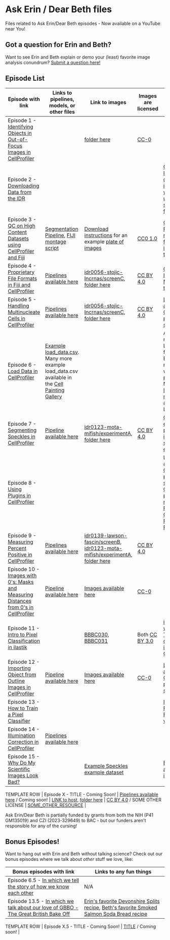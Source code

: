 # Ask Erin / Dear Beth files 
Files related to Ask Erin/Dear Beth episodes - Now available on a YouTube near You!

## Got a question for Erin and Beth?

Want to see Erin and Beth explain or demo your (least) favorite image analysis conundrum? [Submit a question here!](broad.io/AskErinDearBeth)

## Episode List

| Episode with link | Links to pipelines, models, or other files | Link to images | Images are licensed | Links to other resources |
|-------------------|--------------------------------------------|----------------|---------------------|--------------------------|
| Episode 1 - [Identifying Objects in Out-of-Focus Images in CellProfiler](https://www.youtube.com/watch?v=JcfPQ44p3pc) | | [folder here](https://drive.google.com/drive/folders/1iGU0V7KW0AZBKOs-Hx15VAxYeNChPcln) | [CC-0](https://creativecommons.org/public-domain/cc0/) | |
| Episode 2 - [Downloading Data from the IDR](https://youtu.be/7LUrF3JTfV4) | | | | [Cyberduck](https://cyberduck.io), [IDR](https://idr.openmicroscopy.org), [IDR download instructions - with great updates since we last filmed!](https://idr.openmicroscopy.org/about/download.html) |
| Episode 3 - [QC on High Content Datasets using CellProfiler and Fiji](https://youtu.be/5pAcdd_Nn00) | [Segmentation Pipeline](https://github.com/broadinstitute/imaging-platform-pipelines/blob/master/JUMP_production/JUMP_segment_LoadData_v1.cppipe), [FIJI montage script](https://github.com/broadinstitute/ImagingPlatformHelpfulScripts/blob/main/make_fiji_montages_std.py) | [Download instructions](https://broadinstitute.github.io/cellpainting-gallery/download_instructions.html) for an example [plate of images](https://open.quiltdata.com/b/cellpainting-gallery/tree/cpg0000-jump-pilot/source_4/workspace/assaydev/2020_11_04_CPJUMP1/) | [CC0 1.0](https://creativecommons.org/publicdomain/zero/1.0/deed.en) | [Current Protocols manuscript first introducing this approach](https://doi.org/10.1002/cpz1.89) |
| Episode 4 - [Proprietary File Formats in Fiji and CellProfiler](https://youtu.be/Qsf3um87xPs)| [Pipelines available here](https://github.com/ciminilab/AskErin_DearBeth/tree/main/files/Ep4_5) | [idr0056-stojic-Incrnas/screenC](https://idr.openmicroscopy.org/webclient/?show=screen-2303), [folder here](https://drive.google.com/drive/folders/1HaQIRUuYD-QBYhXM31ahR4XYuOkuDcal) | [CC BY 4.0](https://creativecommons.org/licenses/by/4.0/) | [CellProfiler Input Modules tutorial](https://tutorials.cellprofiler.org/#input-modules) |
| Episode 5 - [Handling Multinucleate Cells in CellProfiler](https://youtu.be/NIuECUW_OeI)| [Pipelines available here](https://github.com/ciminilab/AskErin_DearBeth/tree/main/files/Ep4_5) | [idr0056-stojic-Incrnas/screenC](https://idr.openmicroscopy.org/webclient/?show=screen-2303), [folder here](https://drive.google.com/drive/folders/1HaQIRUuYD-QBYhXM31ahR4XYuOkuDcal) | [CC BY 4.0](https://creativecommons.org/licenses/by/4.0/) | [Learn more about CellProfiler's plugin system](https://plugins.cellprofiler.org/overview.html) |
| Episode 6 - [Load Data in CellProfiler](https://youtu.be/xhvZK-rCYz8)| [Example load_data.csv](https://github.com/ciminilab/AskErin_DearBeth/tree/main/files/Ep6). Many more example load_data.csv available in the [Cell Painting Gallery](https://github.com/broadinstitute/cellpainting-gallery) | | | Automatically make LoadData.csv from Perkin Elmer microscopes with [pe2loaddata](https://github.com/broadinstitute/pe2loaddata), More on [Input modules](https://tutorials.cellprofiler.org/#input-modules) (the alternative to LoadData) |
| Episode 7 - [Segmenting Speckles in CellProfiler](https://youtu.be/MKofdTekoss) | [Pipeline available here](https://github.com/ciminilab/AskErin_DearBeth/blob/main/files/Ep7/speckles.cppipe) | [idr0123-mota-mifish/experimentA](https://idr.openmicroscopy.org/webclient/?show=dataset-16553), [folder here](https://drive.google.com/drive/folders/1Iq59UTGt_adWOjYUeNbIv1xVXyEdfzek) | [CC BY 4.0](https://creativecommons.org/licenses/by/4.0/)  | [CellProfiler example page, including a speckles example](https://cellprofiler.org/examples) |
| Episode 8 - [Using Plugins in CellProfiler](https://youtu.be/31iK-ETKtFM)  | | | | Learn more about [CellProfiler's plugin system](https://plugins.cellprofiler.org/overview.html), [CellProfiler-plugins repository](https://github.com/CellProfiler/CellProfiler-plugins) , [Read the CellProfiler Plugins Paper](https://cimini-lab.broadinstitute.org/files/ciminilab/files/37_weisbart_jmicrosc_2023_final.pdf) |
| Episode 9 - [Measuring Percent Positive in CellProfiler](https://youtu.be/31iK-ETKtFM) | [Pipelines available here](https://github.com/ciminilab/AskErin_DearBeth/tree/main/files/Ep9) | [idr0139-lawson-fascin/screenB](https://idr.openmicroscopy.org/webclient/?show=well-2210471), [idr0123-mota-mifish/experimentA](https://idr.openmicroscopy.org/webclient/?show=dataset-16553), [folder here](https://drive.google.com/drive/folders/13AUhTIrNN393pJa9NRJzaaxPHC6PcS_e) | [CC BY 4.0](https://creativecommons.org/licenses/by/4.0/) |  |
| Episode 10 - [Images with 0's: Masks and Measuring Distances from 0's in CellProfiler](https://youtu.be/G6fTRLD-tP8) | [Pipeline available here](https://github.com/ciminilab/AskErin_DearBeth/tree/main/files/Ep10) | [Images available here](https://github.com/ciminilab/AskErin_DearBeth/tree/main/files/Ep10) | [CC-0](https://creativecommons.org/public-domain/cc0/) | |
| Episode 11 - [Intro to Pixel Classification in ilastik](https://youtu.be/XwjZpAHZ9SM) |  | [BBBC030](https://bbbc.broadinstitute.org/BBBC030), [BBBC031](https://bbbc.broadinstitute.org/BBBC031) | Both [CC BY 3.0](http://creativecommons.org/licenses/by/3.0/) | [ilastik website](https://www.ilastik.org/), [Tutorial for combining ilastik and CellProfiler](https://tutorials.cellprofiler.org/#pixel-based-classification) |
| Episode 12 - [Importing Object from Outline Images in CellProfiler](https://youtu.be/qWYyp_a0IHM) | [Pipeline available here](https://github.com/ciminilab/AskErin_DearBeth/tree/main/files/Ep12) | [Images available here](https://github.com/ciminilab/AskErin_DearBeth/tree/main/files/Ep12) | [CC-0](https://creativecommons.org/public-domain/cc0/) | [Learn more about CellProfiler's plugin system](https://plugins.cellprofiler.org/overview.html) |
| Episode 13 - [How to Train a Pixel Classifier](https://youtu.be/0cLZVKUJGNw) |  |  |  | [Interactive Random Forest visualizer](https://ciminilab.github.io/developing-intuitions/apps/Machine_Learning_Intutions.html) |
| Episode 14 - [Illumination Correction in CellProfiler](https://youtu.be/4CKl-6TAAS4) | [Pipelines available here](https://github.com/ciminilab/AskErin_DearBeth/tree/main/files/Ep14) |  |  |  |
| Episode 15 - [Why Do My Scientific Images Look Bad?](https://youtu.be/GsSAImH6zq0) |  | [Example Speckles example dataset](https://cellprofiler-examples.s3.amazonaws.com/ExampleSpeckles.zip) |  | [Blog post on all-black images](https://carpenter-singh-lab.broadinstitute.org/blog/help-why-do-my-output-images-seem-all-black) |

<!-- 

| Episode 16 - [The Cell Painting Gallery, an Overview](https://youtu.be/5CtNWt0_FLk) |  |  |  | [CPG landing page](https://github.com/broadinstitute/cellpainting-gallery), [CPG documentation](http://broadinstitute.github.io/cellpainting-gallery/), [CPG on NAIRR](https://nairrpilot.org/pilotresources) |
| Episode 17 - [How to Write a Great Post on the Forum](https://youtu.be/jLBaZHO-iXw) |  |  |  | [The Scientific Community Imaging Forum](https://forum.image.sc) |
--> 

<p hidden>
Commented out text not shown on the page- stuff in the arrow brackets with the ! is also a hidden comment

TEMPLATE ROW
| Episode X - TITLE - Coming Soon! <!-- [TITLE](link) --> | [Pipelines available here](LINK) / Coming soon! | [LINK to host](), [folder here](LINK_TO_OUR_FOLDER) | [CC BY 4.0](https://creativecommons.org/licenses/by/4.0/) / SOME OTHER LICENSE | [SOME_OTHER_RESOURCE]() |

</p>

Ask Erin/Dear Beth is partially funded by grants from both the NIH (P41 GM135019) and CZI (2023-329649) to BAC - but our funders aren't responsible for any of the cursing!

## Bonus Episodes!

Want to hang out with Erin and Beth without talking science?
Check out our bonus episodes where we talk about *other* stuff we love, like:

| Bonus episodes with link | Links to any fun things |
|--------------------------|-------------------------|
| Episode 6.5 - [In which we tell the story of how we know each other](https://youtu.be/9gKE9euaUJo) | N/A |
| Episode 13.5 - [In which we talk about our love of GBBO - The Great British Bake Off](https://youtu.be/hKEO9UeP1yw) | [Erin's favorite Devonshire Splits recipe](https://thegreatbritishbakeoff.co.uk/recipes/all/paul-hollywoods-devonshire-splits/), [Beth's favorite Smoked Salmon Soda Bread recipe](https://thegreatbritishbakeoff.co.uk/recipes/all/hermine-smoked-salmon-and-chive-soda-bread/) |

<p hidden>
More commented out text not shown on the page

TEMPLATE ROW
| Episode X.5 - TITLE - Coming Soon! <!-- [TITLE](link) --> | [TITLE](LINK) / Coming soon! | 

</p>
